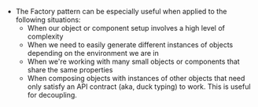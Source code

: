 - The Factory pattern can be especially useful when applied to the following situations:
	- When our object or component setup involves a high level of complexity
	- When we need to easily generate different instances of objects depending on the environment we are in
	- When we're working with many small objects or components that share the same properties
	- When composing objects with instances of other objects that need only satisfy an API contract (aka, duck typing) to work. This is useful for decoupling.